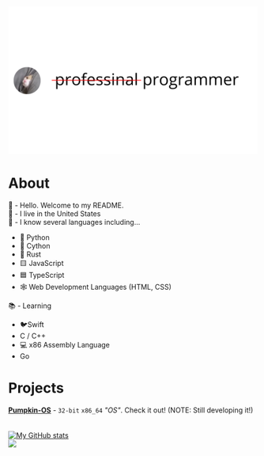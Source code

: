 <img src="https://github.com/KingUndeadCodes/KingUndeadCodes/raw/main/prof_pic.svg" style="display:inline;">

<!--
```c
int main() {
    const char* Location = "United States";
    const char* Languages[] = {
      "Python",
      "JavaScript",
      "TypeScript",
      "Java",
      "C",
      "HTML & CSS",
      "x86_64 assembly (NASM)",
      "Swift",
      "Rust (Limited)"
      "C++ (Limited)",
      "Go (Limited)"
    };
    return 0;
}
```
-->

# About

👋 - Hello. Welcome to my README.\
🏴 - I live in the United States\
🧠 - I know several languages including...
  - 🐍 Python
  - 🐍 Cython
  - 🦀 Rust
  - 🟨 JavaScript
  - 🟦 TypeScript
  - 🕸 Web Development Languages (HTML, CSS)

📚 - Learning
  - 🐦Swift
  - C / C++
  - 💻 x86 Assembly Language
  - Go

# Projects

[**Pumpkin-OS**](https://github.com/KingUndeadCodes/Pumpkin-OS) - `32-bit` `x86_64` *"OS"*. Check it out! (NOTE: Still developing it!)\
<br />
<br />
[![My GitHub stats](https://github-readme-stats.vercel.app/api?username=KingUndeadCodes&theme=radical)](https://github.com/anuraghazra/github-readme-stats)\
![](https://komarev.com/ghpvc/?username=KingUndeadCodes)
